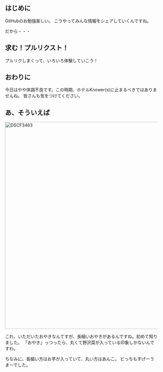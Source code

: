 ## はじめに
GitHubのお勉強楽しい。
こうやってみんな情報をシェアしていくんですね。

だから・・・

## 求む！プルリクスト！
プルリクしまくって、いろいろ体験していこう！

## おわりに
今日はやや体調不良です。この時期、ホテルKnower(s)に止まるべきではありませんね。
皆さんも気をつけてください。

## あ、そういえば
<a data-flickr-embed="true"  href="https://www.flickr.com/photos/nnammg/32698484205/in/datetaken/" title="DSCF3463"><img src="https://c1.staticflickr.com/1/532/32698484205_f1b7ec9711_b.jpg" width="1024" height="683" alt="DSCF3463"></a><script async src="//embedr.flickr.com/assets/client-code.js" charset="utf-8"></script>

これ、いただいたおやきなんてすが、長細いおやきがあるんですね。初めて知りました。
「おやき」っつったら、丸くて野沢菜が入っている印象しかないんですわ。

ちなみに、長細い方はお芋が入っていて、丸い方はあんこ。
どっちもすげーうまーでした。
